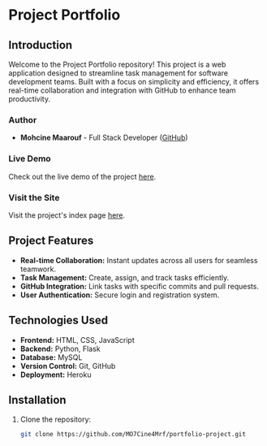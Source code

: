 # Project Portfolio

## Introduction

Welcome to the Project Portfolio repository! This project is a web application designed to streamline task management for software development teams. Built with a focus on simplicity and efficiency, it offers real-time collaboration and integration with GitHub to enhance team productivity.

### Author
- **Mohcine Maarouf** - Full Stack Developer ([GitHub](https://github.com/MO7Cine4Mrf))

### Live Demo
Check out the live demo of the project [here](https://MO7Cine4Mrf.github.io/Portfolio-project).

### Visit the Site
Visit the project's index page [here](https://MO7Cine4Mrf.github.io/Portfolio-project).

## Project Features

- **Real-time Collaboration:** Instant updates across all users for seamless teamwork.
- **Task Management:** Create, assign, and track tasks efficiently.
- **GitHub Integration:** Link tasks with specific commits and pull requests.
- **User Authentication:** Secure login and registration system.

## Technologies Used

- **Frontend:** HTML, CSS, JavaScript
- **Backend:** Python, Flask
- **Database:** MySQL
- **Version Control:** Git, GitHub
- **Deployment:** Heroku

## Installation

1. Clone the repository:
   ```sh
   git clone https://github.com/MO7Cine4Mrf/portfolio-project.git

